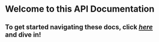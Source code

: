 # Welcome to this API Documentation
## To get started navigating these docs, click [_here_](GlitchedPolygons.Services.JwtService.html) and dive in!
